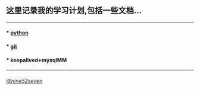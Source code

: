 ## 这里记录我的学习计划,包括一些文档...
---

#### * [python](https://github.com/chaing/Learning/blob/master/python.txt)
   
#### * [git](https://github.com/chaing/Learning/blob/master/git.txt)
 
#### * keepalived+mysqlMM

---
###### [@nine52seven](https://twitter.com/nine52seven)